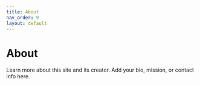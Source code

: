 ```yaml
---
title: About
nav_order: 9
layout: default
---
```


# About

Learn more about this site and its creator. Add your bio, mission, or contact info here.